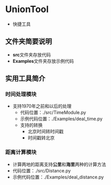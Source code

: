 # UnionTool
- 快捷工具
## 文件夹简要说明
- **src**文件夹存放代码
- **Examples**文件夹存放示例代码

## 实用工具简介
### 时间处理模块
- 支持1970年之前和以后的处理
    - 代码位置：./src/TimeModule.py
    - 示例代码位置：./Examples/deal_time.py
    - 支持的转换
        - 北京时间转时间戳
        - 时间戳转北京
### 距离计算模块
- 计算两地的距离支持**公里**和**海里**两种的计算方法
- 代码位置：./src/Distance.py
- 示例代码位置：./Examples/deal_distance.py